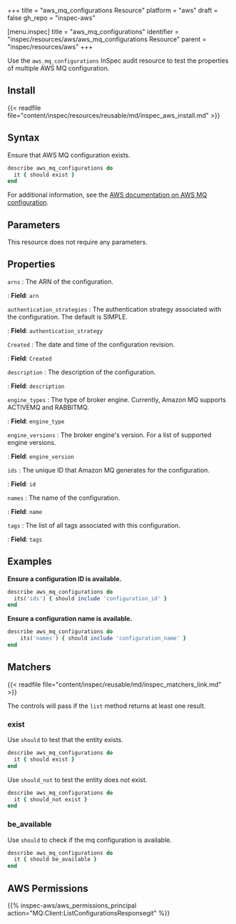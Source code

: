 +++
title = "aws_mq_configurations Resource"
platform = "aws"
draft = false
gh_repo = "inspec-aws"

[menu.inspec]
title = "aws_mq_configurations"
identifier = "inspec/resources/aws/aws_mq_configurations Resource"
parent = "inspec/resources/aws"
+++

Use the `aws_mq_configurations` InSpec audit resource to test the properties of multiple AWS MQ configuration.

## Install

{{< readfile file="content/inspec/resources/reusable/md/inspec_aws_install.md" >}}

## Syntax

Ensure that AWS MQ configuration exists.

```ruby
describe aws_mq_configurations do
  it { should exist }
end
```

For additional information, see the [AWS documentation on AWS MQ configuration](https://docs.aws.amazon.com/AWSCloudFormation/latest/UserGuide/aws-resource-amazonmq-configuration.html).

## Parameters

This resource does not require any parameters.

## Properties

`arns`
: The ARN of the configuration.

: **Field**: `arn`

`authentication_strategies`
: The authentication strategy associated with the configuration. The default is SIMPLE.

: **Field**: `authentication_strategy`

`Created`
: The date and time of the configuration revision.

: **Field**: `Created`

`description`
: The description of the configuration.

: **Field**: `description`

`engine_types`
: The type of broker engine. Currently, Amazon MQ supports ACTIVEMQ and RABBITMQ.

: **Field**: `engine_type`

`engine_versions`
: The broker engine's version. For a list of supported engine versions.

: **Field**: `engine_version`

`ids`
: The unique ID that Amazon MQ generates for the configuration.

: **Field**: `id`

`names`
: The name of the configuration.

: **Field**: `name`

`tags`
: The list of all tags associated with this configuration.

: **Field**: `tags`

## Examples

**Ensure a configuration ID is available.**

```ruby
describe aws_mq_configurations do
  its('ids') { should include 'configuration_id' }
end
```

**Ensure a configuration name is available.**

```ruby
describe aws_mq_configurations do
    its('names') { should include 'configuration_name' }
end
```

## Matchers

{{< readfile file="content/inspec/reusable/md/inspec_matchers_link.md" >}}

The controls will pass if the `list` method returns at least one result.

### exist

Use `should` to test that the entity exists.

```ruby
describe aws_mq_configurations do
  it { should exist }
end
```

Use `should_not` to test the entity does not exist.

```ruby
describe aws_mq_configurations do
  it { should_not exist }
end
```

### be_available

Use `should` to check if the mq configuration is available.

```ruby
describe aws_mq_configurations do
  it { should be_available }
end
```

## AWS Permissions

{{% inspec-aws/aws_permissions_principal action="MQ:Client:ListConfigurationsResponsegit" %}}
